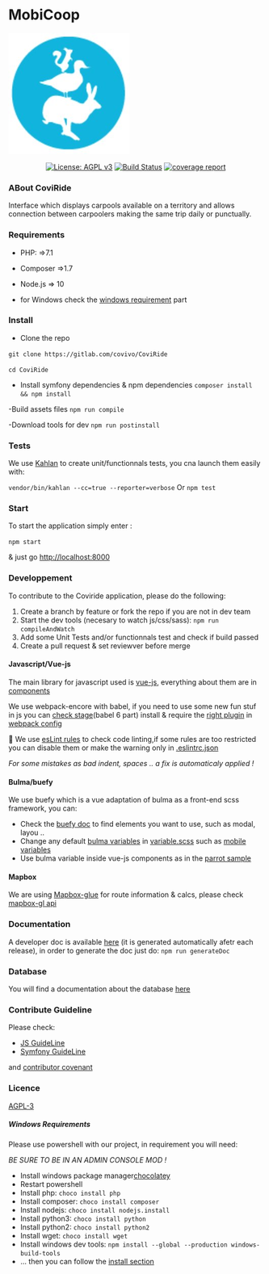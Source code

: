MobiCoop
=======

![Logo Coviride](logo.jpg)


<p align="center">
  <a href="https://www.gnu.org/licenses/agpl-3.0" ><img alt="License: AGPL v3" src="https://img.shields.io/badge/License-AGPL%20v3-blue.svg"/></a>
  <a href="https://gitlab.com/covivo/CoviRide/-/jobs"><img alt="Build Status" src="https://gitlab.com/covivo/CoviRide/badges/master/build.svg"></a>
  <a href="https://gitlab.com/covivo/CoviRide/commits/master"><img alt="coverage report" src="https://gitlab.com/covivo/CoviRide/badges/master/coverage.svg" /></a>
</p>

### ABout CoviRide

Interface which displays carpools available on a territory and allows connection between carpoolers making the same trip daily or punctually.


### Requirements

- PHP: =>7.1
- Composer =>1.7
- Node.js => 10

- for Windows check the [windows requirement](#windows-requirements) part

### Install

- Clone the repo

`git clone https://gitlab.com/covivo/CoviRide`

`cd CoviRide`

- Install symfony dependencies & npm dependencies
`composer install && npm install`

-Build assets files 
`npm run compile`

-Download tools for dev 
`npm run postinstall`





### Tests

We use [Kahlan](https://kahlan.github.io/docs/) to create unit/functionnals tests, you cna launch them easily with:

`vendor/bin/kahlan --cc=true --reporter=verbose`
Or
`npm test`


### Start

To start the application simply enter :

`npm start`

& just go [http://localhost:8000](http://localhost:8000) 


### Developpement

To contribute to the Coviride application, please do the following:

1. Create a branch by feature or fork the repo if you are not in dev team
2. Start the dev tools (necesary to watch js/css/sass):
	`npm run compileAndWatch`
3. Add some Unit Tests and/or functionnals test and check if build passed
4. Create a pull request & set reviewver before merge

#### Javascript/Vue-js

The main library for javascript used is [vue-js](https://fr.vuejs.org/index.html), everything about them are in [components](assets/js/components)

We use webpack-encore with babel, if you need to use some new fun stuf in js you can [check stage](http://kangax.github.io/compat-table/esnext/)(babel 6 part) install & require the [right plugin](https://babeljs.io/docs/en/6.26.3/plugins) in [webpack config](webpack.config.js)

💄 We use [esLint rules](https://eslint.org/docs/rules/) to check code linting,if some rules are too restricted you can disable them or make the warning only in [.eslintrc.json](.eslintrc.json)

*For some mistakes as bad indent, spaces .. a fix is automaticaly applied !*

#### Bulma/buefy

We use buefy which is a vue adaptation of bulma as a front-end scss framework, you can:

- Check the [buefy doc](https://buefy.github.io/documentation/layout) to find elements you want to use, such as modal, layou ..
- Change any default [bulma variables](https://bulma.io/documentation/customize/variables/) in [variable.scss](assets/css/_variables.scss) such as [mobile variables](https://bulma.io/documentation/overview/responsiveness/#variables)
- Use bulma variable inside vue-js components as in the [parrot sample](assets/js/components/Parrot.vue)


#### Mapbox

We are using [Mapbox-glue](https://www.npmjs.com/package/mapbox-gl-vue#setup) for route information & calcs, please check [mapbox-gl api](https://www.mapbox.com/mapbox-gl-js/api/)


### Documentation

A developer doc is available [here](https://covivo.gitlab.io/CoviRide/build/doc) (it is generated automatically afetr each release), in order to generate the doc just do:
`npm run generateDoc`


### Database

You will find a documentation about the database [here](https://covivo.gitlab.io/CoviRide/database/)





### Contribute Guideline

Please check:

- [JS GuideLine](https://github.com/airbnb/javascript#whitespace) 
- [Symfony GuideLine](https://symfony.com/doc/current/contributing/code/standards.html)

and [contributor covenant](https://www.contributor-covenant.org)


### Licence
[AGPL-3](https://www.gnu.org/licenses/agpl-3.0)



##### Windows Requirements

Please use powershell with our project, in requirement you will need:

*BE SURE TO BE IN AN ADMIN CONSOLE MOD !*

- Install windows package manager[chocolatey](https://chocolatey.org/install)
- Restart powershell
- Install php: `choco install php`
- Install composer: `choco install composer`
- Install nodejs: `choco install nodejs.install`
- Install python3: `choco install python`
- Install python2: `choco install python2`
- Install wget: `choco install wget`
- Install windows dev tools: `npm install --global --production windows-build-tools`
- ... then you can follow the [install section](#install)
